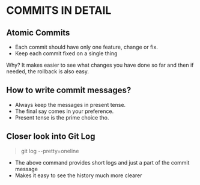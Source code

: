 # COMMITS IN DETAIL

## Atomic Commits

- Each commit should have only one feature, change or fix.
- Keep each commit fixed on a single thing

Why?
It makes easier to see what changes you have done so far and then if needed, the rollback is also easy.

## How to write commit messages?

- Always keep the messages in present tense.
- The final say comes in your preference.
- Present tense is the prime choice tho.

## Closer look into Git Log

> git log --pretty=oneline

- The above command provides short logs and just a part of the commit message
- Makes it easy to see the history much more clearer

<!-- Just making some changes to reflect in the GUI part of the git -->
